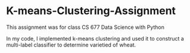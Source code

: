 # K-means-Clustering-Assignment
This assignment was for class CS 677 Data Science with Python

In my code, I implemented k-means clustering and used it to construct a multi-label classifier to determine varietied of wheat.
